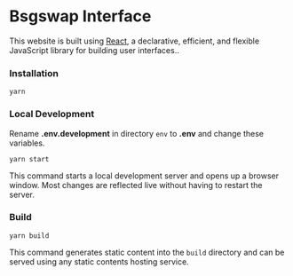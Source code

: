 # Bsgswap Interface

This website is built using [React](https://github.com/facebook/react), a
declarative, efficient, and flexible JavaScript library for building user
interfaces..

### Installation

```
yarn
```

### Local Development

Rename **.env.development** in directory `env` to **.env** and change these
variables.

```
yarn start
```

This command starts a local development server and opens up a browser window.
Most changes are reflected live without having to restart the server.

### Build

```
yarn build
```

This command generates static content into the `build` directory and can be
served using any static contents hosting service.
